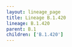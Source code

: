 ```yaml
---
layout: lineage_page
title: Lineage B.1.420
lineage: B.1.420
parent: B.1
children: ['B.1.420']
---
```

